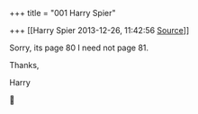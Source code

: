 +++
title = "001 Harry Spier"

+++
[[Harry Spier	2013-12-26, 11:42:56 [Source](https://groups.google.com/g/samskrita/c/9OFIMUMcpOI)]]



Sorry, its page 80 I need not page 81.  

  

Thanks,

Harry



